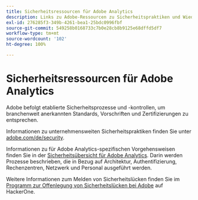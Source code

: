 ```yaml
---
title: Sicherheitsressourcen für Adobe Analytics
description: Links zu Adobe-Ressourcen zu Sicherheitspraktiken und Wiederherstellungsplänen.
exl-id: 276285f3-349b-4261-bea1-25bdc0996fbf
source-git-commit: 549258b0168733c7b0e28cb8b9125e68dffd5df7
workflow-type: tm+mt
source-wordcount: '102'
ht-degree: 100%

---
```


# Sicherheitsressourcen für Adobe Analytics

Adobe befolgt etablierte Sicherheitsprozesse und -kontrollen, um branchenweit anerkannten Standards, Vorschriften und Zertifizierungen zu entsprechen.

Informationen zu unternehmensweiten Sicherheitspraktiken finden Sie unter [adobe.com/de/security](https://adobe.com/de/security.html).

Informationen zu für Adobe Analytics-spezifischen Vorgehensweisen finden Sie in der [Sicherheitsübersicht für Adobe Analytics](https://www.adobe.com/content/dam/acom/en/security/pdfs/ADB-AnalyticsSecurity-WP.pdf). Darin werden Prozesse beschrieben, die in Bezug auf Architektur, Authentifizierung, Rechenzentren, Netzwerk und Personal ausgeführt werden.

Weitere Informationen zum Melden von Sicherheitslücken finden Sie im [Programm zur Offenlegung von Sicherheitslücken bei Adobe](https://hackerone.com/adobe) auf HackerOne.
